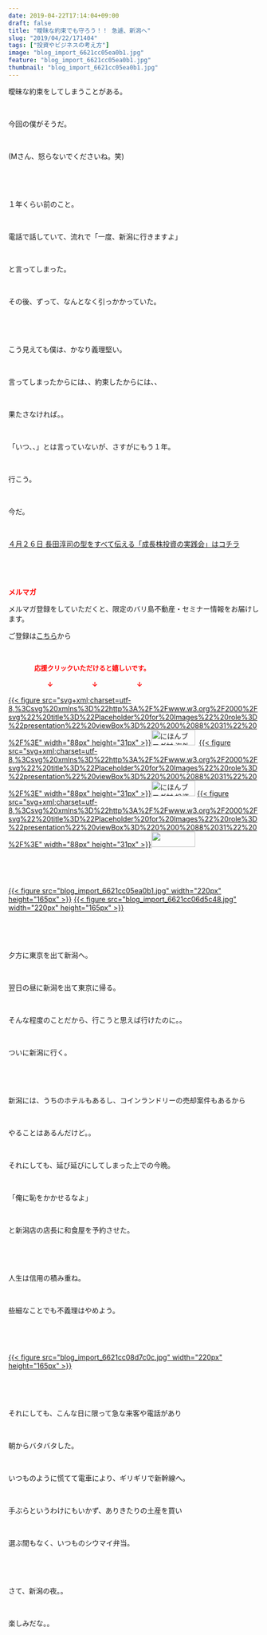 ```yaml
---
date: 2019-04-22T17:14:04+09:00
draft: false
title: "曖昧な約束でも守ろう！！ 急遽、新潟へ"
slug: "2019/04/22/171404"
tags: ["投資やビジネスの考え方"]
image: "blog_import_6621cc05ea0b1.jpg"
feature: "blog_import_6621cc05ea0b1.jpg"
thumbnail: "blog_import_6621cc05ea0b1.jpg"
---
```

<p>曖昧な約束をしてしまうことがある。</p><p> </p><p>今回の僕がそうだ。</p><p> </p><p>(Mさん、怒らないでくださいね。笑)</p><p> </p><p> </p><p>１年くらい前のこと。</p><p> </p><p>電話で話していて、流れで「一度、新潟に行きますよ」</p><p> </p><p>と言ってしまった。</p><p> </p><p>その後、ずって、なんとなく引っかかっていた。</p><p> </p><p> </p><p>こう見えても僕は、かなり義理堅い。</p><p> </p><p>言ってしまったからには、、約束したからには、、</p><p> </p><p>果たさなければ。。</p><p> </p><p>「いつ、、」とは言っていないが、さすがにもう１年。</p><p> </p><p>行こう。</p><p> </p><p>今だ。</p><p> </p><p><a href="https://ameblo.jp/baliclub/entry-12450322392.html" target="_blank">４月２６日 長田淳司の型をすべて伝える「成長株投資の実践会」はコチラ</a></p><p> </p><p> </p><p><span style="font-weight: bold;"><span style="color: rgb(255, 0, 0);">メルマガ</span></span></p><p>メルマガ登録をしていただくと、限定のバリ島不動産・セミナー情報をお届けします。</p><p>ご登録は<a href="f9eeVI" target="_blank">こちら</a>から</p><p style="text-align: center;"> </p><p><font color="#ff0000" size="2"><strong>　　　　応援クリックいただけると嬉しいです。</strong></font></p><p><font color="#ff0000" size="2"><strong>　　　　　　↓　　　　　　↓　　　　　　↓</strong></font></p><p><a href="ranking.html?p_cid=01260127" id="&amp;blogmura_banner">{{< figure src="svg+xml;charset=utf-8,%3Csvg%20xmlns%3D%22http%3A%2F%2Fwww.w3.org%2F2000%2Fsvg%22%20title%3D%22Placeholder%20for%20Images%22%20role%3D%22presentation%22%20viewBox%3D%220%200%2088%2031%22%20%2F%3E" width="88px" height="31px" >}}<noscript><img alt="にほんブログ村 海外生活ブログ バリ島情報へ" border="0" height="31" src="//overseas.blogmura.com/bali/img/bali88_31.gif" width="88"></noscript></a>  <a href="ranking.html?p_cid=01260127" id="&amp;blogmura_banner">{{< figure src="svg+xml;charset=utf-8,%3Csvg%20xmlns%3D%22http%3A%2F%2Fwww.w3.org%2F2000%2Fsvg%22%20title%3D%22Placeholder%20for%20Images%22%20role%3D%22presentation%22%20viewBox%3D%220%200%2088%2031%22%20%2F%3E" width="88px" height="31px" >}}<noscript><img alt="にほんブログ村 投資ブログ 不動産投資へ" border="0" height="31" src="//investment.blogmura.com/hudousantoushi/img/hudousantoushi88_31.gif" width="88"></noscript></a> <a href="link.php?1804582" title="人気ブログランキングへ">{{< figure src="svg+xml;charset=utf-8,%3Csvg%20xmlns%3D%22http%3A%2F%2Fwww.w3.org%2F2000%2Fsvg%22%20title%3D%22Placeholder%20for%20Images%22%20role%3D%22presentation%22%20viewBox%3D%220%200%2088%2031%22%20%2F%3E" width="88px" height="31px" >}}<noscript><img border="0" height="31" src="https://blog.with2.net/img/banner/banner_22.gif" width="88"></noscript></a></p><p> </p><p> </p><p><a href="blog_import_6621cc05ea0b1.jpg">{{< figure src="blog_import_6621cc05ea0b1.jpg" width="220px" height="165px" >}}</a> <a href="blog_import_6621cc06d5c48.jpg">{{< figure src="blog_import_6621cc06d5c48.jpg" width="220px" height="165px" >}}</a></p><p> </p><p> </p><p>夕方に東京を出て新潟へ。</p><p> </p><p>翌日の昼に新潟を出て東京に帰る。</p><p> </p><p>そんな程度のことだから、行こうと思えば行けたのに。。</p><p> </p><p>ついに新潟に行く。</p><p> </p><p> </p><p>新潟には、うちのホテルもあるし、コインランドリーの売却案件もあるから</p><p> </p><p>やることはあるんだけど。。</p><p> </p><p>それにしても、延び延びにしてしまった上での今晩。</p><p> </p><p>「俺に恥をかかせるなよ」</p><p> </p><p>と新潟店の店長に和食屋を予約させた。</p><p> </p><p> </p><p>人生は信用の積み重ね。</p><p> </p><p>些細なことでも不義理はやめよう。</p><p> </p><p> </p><p><a href="blog_import_6621cc08d7c0c.jpg">{{< figure src="blog_import_6621cc08d7c0c.jpg" width="220px" height="165px" >}}</a></p><p> </p><p> </p><p>それにしても、こんな日に限って急な来客や電話があり</p><p> </p><p>朝からバタバタした。</p><p> </p><p>いつものように慌てて電車により、ギリギリで新幹線へ。</p><p> </p><p>手ぶらというわけにもいかず、ありきたりの土産を買い</p><p> </p><p>選ぶ間もなく、いつものシウマイ弁当。</p><p> </p><p> </p><p>さて、新潟の夜。。</p><p> </p><p>楽しみだな。。</p>

